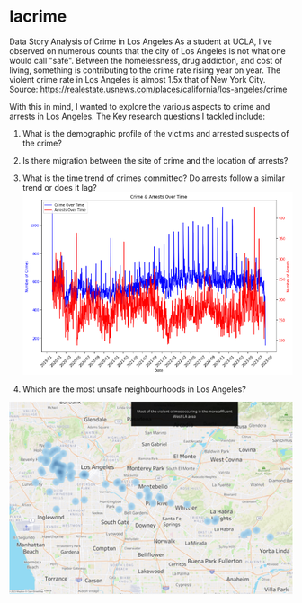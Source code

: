 # lacrime
Data Story Analysis of Crime in Los Angeles
As a student at UCLA, I've observed on numerous counts that the city of Los Angeles is not what one would call "safe". Between the homelessness, drug addiction, and cost of living, something is contributing to the crime rate rising year on year. The violent crime rate in Los Angeles is almost 1.5x that of New York City. Source: https://realestate.usnews.com/places/california/los-angeles/crime

With this in mind, I wanted to explore the various aspects to crime and arrests in Los Angeles. The Key research questions I tackled include:
1. What is the demographic profile of the victims and arrested suspects of the crime?
2. Is there migration between the site of crime and the location of arrests?
3. What is the time trend of crimes committed? Do arrests follow a similar trend or does it lag?
 ![Crime and Arrests over Time](timegraph.png)

5. Which are the most unsafe neighbourhoods in Los Angeles?

![Los Angeles Crime Map](crimes_map.png)
